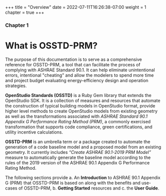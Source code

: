 +++
title = "Overview"
date = 2022-07-11T16:26:38-07:00
weight = 1
chapter = true
+++

### Chapter 1

# What is OSSTD-PRM?

The purpose of this documentation is to serve as a comprehensive reference for OSSTD-PRM, a tool that can facilitate the process of complying with ASHRAE Standard 90.1. It can help eliminate unintentional errors, intentional "cheating" and allow the modelers to spend more time and project budget evaluating energy-efficiency design and operation strategies. 

<!-- Reference: https://openstudio.net/ and https://github.com/NREL/openstudio-standards -->
**OpenStudio Standards (OSSTD)** is a Ruby Gem library that extends the OpenStudio SDK. It is a collection of measures and resources that automate the construction of typical building models in OpenStudio format, provide higher level methods to create OpenStudio models from existing geometry as well as the transformations associated with *ASHRAE Standard 90.1 Appendix G Performance Rating Method (PRM)*, a commonly exercised transformation that supports code compliance, green certifications, and utility incentive calculations. 

**OSSTD-PRM** is an umbrella term or a package created to automate the generation of a code baseline model and a proposed model from an existing geometry. It currently includes *“Create ASHRAE 90.1-2019 PRM Model”* measure to automatically generate the baseline model according to the rules of the 2019 version of the ASHRAE 90.1 Appendix G Performance Rating Method. 

The following sections provide a. An **Introduction** to ASHRAE 90.1 Appendix G (PRM) that OSSTD-PRM is based on along with the benefits and use-cases of OSSTD-PRM, b. **Getting Started** resources and c. the **User Guide**.